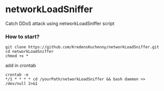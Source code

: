 # networkLoadSniffer
Catch DDoS ​​attack using networkLoadSniffer script


### How to start?

```
git clone https://github.com/KredensKuchenny/networkLoadSniffer.git
cd networkLoadSniffer
chmod +x *
```

add in crontab

```
crontab -e
*/1 * * * * cd /yourPath/networkLoadSniffer && bash daemon >> /dev/null 2>&1
```
